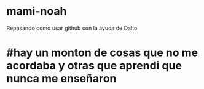# mami-noah
Repasando como usar github con la ayuda de Dalto

# #hay un monton de cosas que no me acordaba y otras que aprendi que nunca me enseñaron
